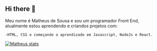 ## Hi there 👋

Meu nome é Matheus de Sousa e sou um programador Front End, atualmente estou aprendendo e criandos projetos com:

    -HTML, CSS e começando o aprendizado em Javascript, NodeJs e React.

[![Matheus stats](https://github-readme-stats.vercel.app/api?username=Matheus616)](https://github.com/anuraghazra/github-readme-stats)
